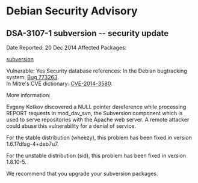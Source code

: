 
Debian Security Advisory
========================


DSA-3107-1 subversion -- security update
----------------------------------------



Date Reported:
20 Dec 2014
Affected Packages:

[subversion](https://packages.debian.org/src:subversion)

Vulnerable:
Yes
Security database references:
In the Debian bugtracking system: [Bug 773263](https://bugs.debian.org/cgi-bin/bugreport.cgi?bug=773263).  
In Mitre's CVE dictionary: [CVE-2014-3580](https://security-tracker.debian.org/tracker/CVE-2014-3580).  

More information:

Evgeny Kotkov discovered a NULL pointer dereference while processing
REPORT requests in mod\_dav\_svn, the Subversion component which is used
to serve repositories with the Apache web server. A remote attacker
could abuse this vulnerability for a denial of service.


For the stable distribution (wheezy), this problem has been fixed in
version 1.6.17dfsg-4+deb7u7.


For the unstable distribution (sid), this problem has been fixed in
version 1.8.10-5.


We recommend that you upgrade your subversion packages.






